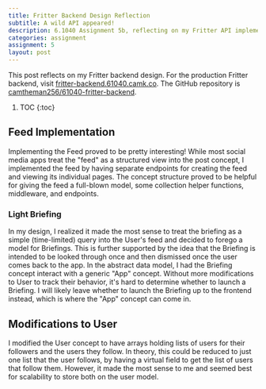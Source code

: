 ```yaml
---
title: Fritter Backend Design Reflection
subtitle: A wild API appeared!
description: 6.1040 Assignment 5b, reflecting on my Fritter API implementation
categories: assignment
assignment: 5
layout: post
---
```


This post reflects on my Fritter backend design. For the production Fritter backend, visit [fritter-backend.61040.camk.co][backend]. The GitHub repository is [camtheman256/61040-fritter-backend][github].

1. TOC
{:toc}

## Feed Implementation

Implementing the Feed proved to be pretty interesting! While most social media apps treat the "feed" as a structured view into the post concept, I implemented the feed by having separate endpoints for creating the feed and viewing its individual pages. The concept structure proved to be helpful for giving the feed a full-blown model, some collection helper functions, middleware, and endpoints.

### Light Briefing

In my design, I realized it made the most sense to treat the briefing as a simple (time-limited) query into the User's feed and decided to forego a model for Briefings. This is further supported by the idea that the Briefing is intended to be looked through once and then dismissed once the user comes back to the app. In the abstract data model, I had the Briefing concept interact with a generic "App" concept. Without more modifications to User to track their behavior, it's hard to determine whether to launch a Briefing. I will likely leave whether to launch the Briefing up to the frontend instead, which is where the "App" concept can come in.

## Modifications to User

I modified the User concept to have arrays holding lists of users for their followers and the users they follow. In theory, this could be reduced to just one list that the user follows, by having a virtual field to get the list of users that follow them. However, it made the most sense to me and seemed best for scalability to store both on the user model.

[backend]: https://fritter-backend.61040.camk.co
[github]: https://github.com/camtheman256/61040-fritter-backend